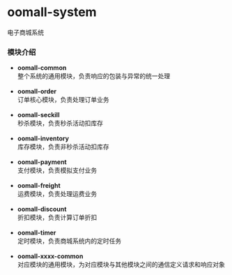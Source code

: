 # oomall-system
电子商城系统

### 模块介绍
+ **oomall-common**<br>
整个系统的通用模块，负责响应的包装与异常的统一处理<br><br>
+ **oomall-order**<br>
订单核心模块，负责处理订单业务<br><br>
+ **oomall-seckill**<br>
秒杀模块，负责秒杀活动扣库存<br><br>
+ **oomall-inventory**<br>
库存模块，负责非秒杀活动扣库存<br><br>
+ **oomall-payment**<br>
支付模块，负责模拟支付业务<br><br>
+ **oomall-freight**<br>
运费模块，负责处理运费业务<br><br>
+ **oomall-discount**<br>
折扣模块，负责计算订单折扣<br><br>
+ **oomall-timer**<br>
定时模块，负责商城系统内的定时任务<br><br>
+ **oomall-xxxx-common**<br>
对应模块的通用模块，为对应模块与其他模块之间的通信定义请求和响应对象<br><br>
